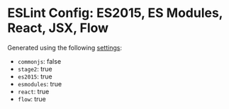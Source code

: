 # ESLint Config: ES2015, ES Modules, React, JSX, Flow

Generated using the following [settings](https://github.com/wildpeaks/packages-eslint-config#readme):

- `commonjs`: false
- `stage2`: true
- `es2015`: true
- `esmodules`: true
- `react`: true
- `flow`: true
	